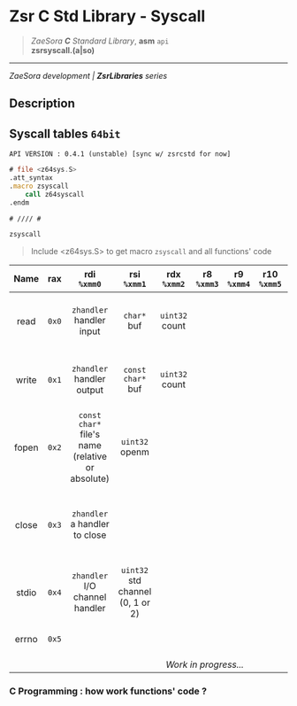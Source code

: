 # Zsr C Std Library - Syscall #
> *ZaeSora **C** Standard Library*, **asm** `api`   
> **zsrsyscall.(a|so)**
* * *
*ZaeSora development | **ZsrLibraries** series*

## Description
## Syscall tables `64bit`
`API VERSION : 0.4.1 (unstable) [sync w/ zsrcstd for now]`
```asm
# file <z64sys.S>
.att_syntax
.macro zsyscall
    call z64syscall
.endm

# //// #

zsyscall
```
> Include <z64sys.S> to get macro `zsyscall` and all functions' code

<table>
    <thead>
        <th>Name</th>
        <th>rax</th>
        <th>rdi<br/><code>%xmm0</code></th>
        <th>rsi<br/><code>%xmm1</code></th>
        <th>rdx<br/><code>%xmm2</code></th>
        <th>r8<br/><code>%xmm3</code></th>
        <th>r9<br/><code>%xmm4</code></th>
        <th>r10<br/><code>%xmm5</code></th>
        <th>@return rax</th>
        <th>Description</th>
    </thead>
    <tbody style="text-align: center;">
        <tr>
            <td>read</td>
            <td><code>0x0</code></td>
            <td><code>zhandler</code><br/>handler input</td>
            <td><code>char*</code><br/>buf</td>
            <td><code>uint32</code><br/>count</td>
            <td colspan="3"></td>
            <td><code>int32</code><br/>Count of read's chars</td>
            <td>Read data from any supported I/O handlers</td>
        </tr>
        <tr>
            <td>write</td>
            <td><code>0x1</code></td>
            <td><code>zhandler</code><br/>handler output</td>
            <td><code>const char*</code><br/>buf</td>
            <td><code>uint32</code><br/>count</td>
            <td colspan="3"></td>
            <td><code>int32</code><br/>number of write's chars</td>
            <td>Write buffers to any supported I/O handler</td>
        </tr>
        <tr>
            <td>fopen</td>
            <td><code>0x2</code></td>
            <td><code>const char*</code><br/>file's name (relative or absolute)</td>
            <td><code>uint32</code><br/>openm</td>
            <td colspan="4"></td>
            <td><code>zhandler</code><br/>A file's handler (or NULL on error)</td>
            <td>Open a file with the specified openm</td>
        </tr>
        <tr>
            <td>close</td>
            <td><code>0x3</code></td>
            <td><code>zhandler</code><br/>a handler to close</td>
            <td colspan="5"></td>
            <td><code>bool</code><br/>close status (1: succes, 0: error (check errno(<code>0x5</code>))</td>
            <td>Close any supported zhandler</td>
        </tr>
        <tr>
            <td>stdio</td>
            <td><code>0x4</code></td>
            <td><code>zhandler</code><br/>I/O channel handler</td>
            <td><code>uint32</code><br/>std channel (0, 1 or 2)</td>
            <td colspan="4"></td>
            <td><code>zhandler</code><br/>old std handler</td>
            <td>Replace a standard I/O channel (in, out, err)</td>
        </tr>
        <tr>
            <td>errno</td>
            <td><code>0x5</code></td>
            <td colspan="6"></td>
            <td><code>uint32</code><br/>latest errcode</td>
            <td>Close any supported zhandler</td>
        </tr>
        <tr>
            <td colspan="10"><i>Work in progress...</i></td>
        </tr>
    </tbody>
</table>

### C Programming : how work functions' code ?
